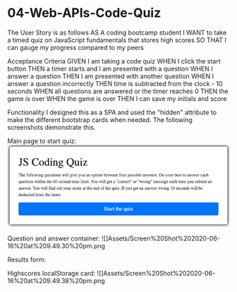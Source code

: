 # 04-Web-APIs-Code-Quiz

The User Story is as follows
AS A coding bootcamp student
I WANT to take a timed quiz on JavaScript fundamentals that stores high scores
SO THAT I can gauge my progress compared to my peers

Acceptance Criteria
GIVEN I am taking a code quiz
WHEN I click the start button
THEN a timer starts and I am presented with a question
WHEN I answer a question
THEN I am presented with another question
WHEN I answer a question incorrectly
THEN time is subtracted from the clock - 10 seconds
WHEN all questions are answered or the timer reaches 0
THEN the game is over
WHEN the game is over
THEN I can save my initials and score

Functionality
I designed this as a SPA and used the "hidden" attribute to make the different bootstrap cards when needed. The following screenshots demonstrate this.

Main page to start quiz:
![](Assets/Screen%20Shot%202020-06-16%20at%209.49.20%20pm.png)

Question and answer container:
![]Assets/Screen%20Shot%202020-06-16%20at%209.49.30%20pm.png

Results form:


Highscores localStorage card:
![]Assets/Screen%20Shot%202020-06-16%20at%209.49.38%20pm.png


